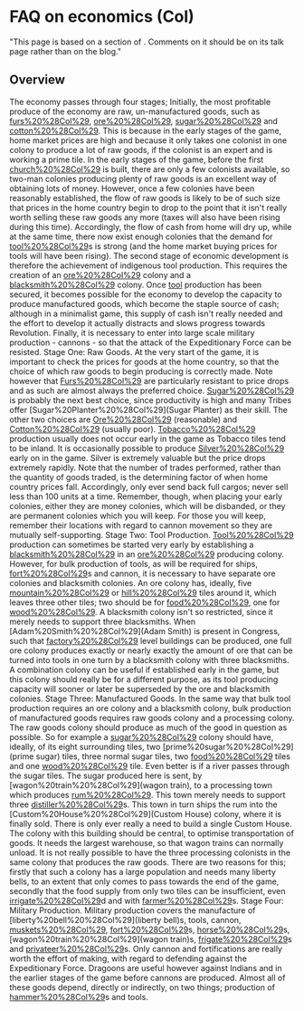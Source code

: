 # FAQ on economics (Col)

"This page is based on a section of . Comments on it should be on its talk page rather than on the blog."
## Overview

The economy passes through four stages;
Initially, the most profitable produce of the economy are raw, un-manufactured goods, such as [furs%20%28Col%29](furs), [ore%20%28Col%29](ore), [sugar%20%28Col%29](sugar) and [cotton%20%28Col%29](cotton). This is because in the early stages of the game, home market prices are high and because it only takes one colonist in one colony to produce a lot of raw goods, if the colonist is an expert and is working a prime tile.
In the early stages of the game, before the first [church%20%28Col%29](church) is built, there are only a few colonists available, so two-man colonies producing plenty of raw goods is an excellent way of obtaining lots of money.
However, once a few colonies have been reasonably established, the flow of raw goods is likely to be of such size that prices in the home country begin to drop to the point that it isn't really worth selling these raw goods any more (taxes will also have been rising during this time). Accordingly, the flow of cash from home will dry up, while at the same time, there now exist enough colonies that the demand for [tool%20%28Col%29](tool)s is strong (and the home market buying prices for tools will have been rising).
The second stage of economic development is therefore the achievement of indigenous tool production. This requires the creation of an [ore%20%28Col%29](ore) colony and a [blacksmith%20%28Col%29](blacksmith) colony.
Once [tool](tool) production has been secured, it becomes possible for the economy to develop the capacity to produce manufactured goods, which become the staple source of cash; although in a minimalist game, this supply of cash isn't really needed and the effort to develop it actually distracts and slows progress towards Revolution.
Finally, it is necessary to enter into large scale military production - cannons - so that the attack of the Expeditionary Force can be resisted.
Stage One: Raw Goods.
At the very start of the game, it is important to check the prices for goods at the home country, so that the choice of which raw goods to begin producing is correctly made.
Note however that [Furs%20%28Col%29](Furs) are particularly resistant to price drops and as such are almost always the preferred choice. [Sugar%20%28Col%29](Sugar) is probably the next best choice, since productivity is high and many Tribes offer [Sugar%20Planter%20%28Col%29](Sugar Planter) as their skill.
The other two choices are [Ore%20%28Col%29](Ore) (reasonable) and [Cotton%20%28Col%29](Cotton) (usually poor). [Tobacco%20%28Col%29](Tobacco) production usually does not occur early in the game as Tobacco tiles tend to be inland.
It is occasionally possible to produce [Silver%20%28Col%29](Silver) early on in the game. Silver is extremely valuable but the price drops extremely rapidly. Note that the number of trades performed, rather than the quantity of goods traded, is the determining factor of when home country prices fall. Accordingly, only ever send back full cargos; never sell less than 100 units at a time.
Remember, though, when placing your early colonies, either they are money colonies, which will be disbanded, or they are permanent colonies which you will keep. For those you will keep, remember their locations with regard to cannon movement so they are mutually self-supporting.
Stage Two: Tool Production.
[Tool%20%28Col%29](Tool) production can sometimes be started very early by establishing a [blacksmith%20%28Col%29](blacksmith) in an [ore%20%28Col%29](ore) producing colony. However, for bulk production of tools, as will be required for ships, [fort%20%28Col%29](fort)s and cannon, it is necessary to have separate ore colonies and blacksmith colonies.
An ore colony has, ideally, five [mountain%20%28Col%29](mountain) or [hill%20%28Col%29](hill) tiles around it, which leaves three other tiles; two should be for [food%20%28Col%29](food), one for [wood%20%28Col%29](wood). A blacksmith colony isn't so restricted, since it merely needs to support three blacksmiths.
When [Adam%20Smith%20%28Col%29](Adam Smith) is present in Congress, such that [factory%20%28Col%29](factory) level buildings can be produced, one full ore colony produces exactly or nearly exactly the amount of ore that can be turned into tools in one turn by a blacksmith colony with three blacksmiths.
A combination colony can be useful if established early in the game, but this colony should really be for a different purpose, as its tool producing capacity will sooner or later be superseded by the ore and blacksmith colonies.
Stage Three: Manufactured Goods.
In the same way that bulk tool production requires an ore colony and a blacksmith colony, bulk production of manufactured goods requires raw goods colony and a processing colony.
The raw goods colony should produce as much of the good in question as possible. So for example a [sugar%20%28Col%29](sugar) colony should have, ideally, of its eight surrounding tiles, two [prime%20sugar%20%28Col%29](prime sugar) tiles, three normal sugar tiles, two [food%20%28Col%29](food) tiles and one [wood%20%28Col%29](wood) tile. Even better is if a river passes through the sugar tiles.
The sugar produced here is sent, by [wagon%20train%20%28Col%29](wagon train), to a processing town which produces [rum%20%28Col%29](rum). This town merely needs to support three [distiller%20%28Col%29](distiller)s. This town in turn ships the rum into the [Custom%20House%20%28Col%29](Custom House) colony, where it is finally sold.
There is only ever really a need to build a single Custom House. The colony with this building should be central, to optimise transportation of goods. It needs the largest warehouse, so that wagon trains can normally unload.
It is not really possible to have the three processing colonists in the same colony that produces the raw goods. There are two reasons for this; firstly that such a colony has a large population and needs many liberty bells, to an extent that only comes to pass towards the end of the game, secondly that the food supply from only two tiles can be insufficient, even [irrigate%20%28Col%29](irrigate)d and with [farmer%20%28Col%29](farmer)s.
Stage Four: Military Production.
Military production covers the manufacture of [liberty%20bell%20%28Col%29](liberty bell)s, tools, cannon, [muskets%20%28Col%29](muskets), [fort%20%28Col%29](fort)s, [horse%20%28Col%29](horse)s, [wagon%20train%20%28Col%29](wagon train)s, [frigate%20%28Col%29](frigate)s and [privateer%20%28Col%29](privateer)s.
Only cannon and fortifications are really worth the effort of making, with regard to defending against the Expeditionary Force. Dragoons are useful however against Indians and in the earlier stages of the game before cannons are produced.
Almost all of these goods depend, directly or indirectly, on two things; production of [hammer%20%28Col%29](hammer)s and tools.